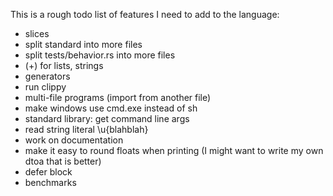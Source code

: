 
This is a rough todo list of features I need to add to the language:

* slices
* split standard into more files
* split tests/behavior.rs into more files
* (+) for lists, strings
* generators
* run clippy
* multi-file programs (import from another file)
* make windows use cmd.exe instead of sh
* standard library: get command line args
* read string literal \u{blahblah}
* work on documentation
* make it easy to round floats when printing (I might want to write my own dtoa that is better)
* defer block
* benchmarks
